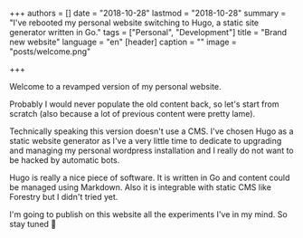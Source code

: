 +++
authors = []
date = "2018-10-28"
lastmod = "2018-10-28"
summary = "I've rebooted my personal website switching to Hugo, a static site generator written in Go."
tags = ["Personal", "Development"]
title = "Brand new website"
language = "en"
[header]
caption = ""
image = "posts/welcome.png"

+++

Welcome to a revamped version of my personal website.

Probably I would never populate the old content back, so let's start from scratch (also because a lot of previous content were pretty lame).

Technically speaking this version doesn't use a CMS. I've chosen Hugo as a static website generator as I've a very little time to dedicate to upgrading and managing my personal wordpress installation and I really do not want to be hacked by automatic bots.

Hugo is really a nice piece of software. It is written in Go and content could be managed using Markdown.
Also it is integrable with static CMS like Forestry but I didn't tried yet.

I'm going to publish on this website all the experiments I've in my mind. So stay tuned :rocket:
